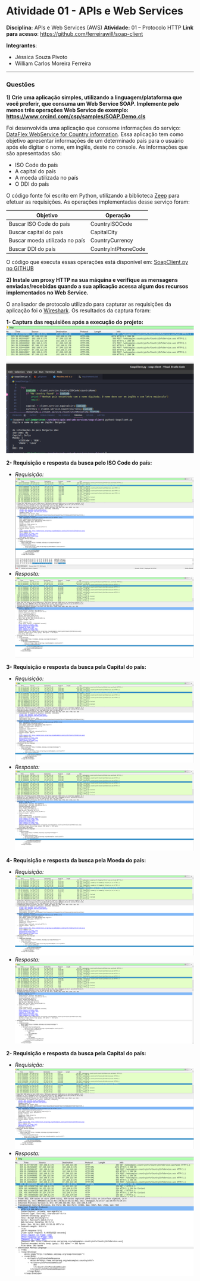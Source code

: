 # Atividade 01 - APIs e Web Services

**Disciplina:** APIs e Web Services (AWS)
**Atividade:** 01 – Protocolo HTTP
**Link para acesso**: <https://github.com/ferreirawill/soap-client>

**Integrantes**:

* Jéssica Souza Pivoto
* William Carlos Moreira Ferreira

___

### Questões

**1) Crie uma aplicação simples, utilizando a linguagem/plataforma que você preferir, que consuma um Web Service SOAP. Implemente pelo menos três operações Web Service de exemplo: <https://www.crcind.com/csp/samples/SOAP.Demo.cls>**

Foi desenvolvida uma aplicação que consome informações do serviço: [DataFlex WebService for Country information](!http://webservices.oorsprong.org/websamples.countryinfo/CountryInfoService.wso). Essa aplicação tem como objetivo apresentar informações de um determinado país para o usuário após ele digitar o nome, em inglês, deste no console. As informações que são apresentadas são:

* ISO Code do país
* A capital do país
* A moeda utilizada no país
* O DDI do país

O código fonte foi escrito em Python, utilizando a biblioteca [Zeep](!https://docs.python-zeep.org/en/master/) para efetuar as requisições. As operações implementadas desse serviço foram:


| Objetivo | Operação |
| ------------- | ------------- |
| Buscar ISO Code do país  | CountryISOCode  |
| Buscar capital do país  | CapitalCity  |
| Buscar moeda utilizada no país  | CountryCurrency  |
| Buscar DDI do país  | CountryIntPhoneCode  |

O código que executa essas operações está disponível em: [SoapClient.py no GITHUB](https://github.com/ferreirawill/soap-client/blob/master/SoapClient.py)


**2) Instale um proxy HTTP na sua máquina e verifique as mensagens enviadas/recebidas quando a sua aplicação acessa algum dos recursos implementados no Web Service.**

O analisador de protocolo utilizado para capturar as requisições da aplicação foi o [Wireshark](https://www.wireshark.org/). Os resultados da captura foram:

**1- Captura das requisiões após a execução do projeto:**
![Execução no terminal do VS Code e pacotes HTTP no Wireshark](Imagens/execucao-e-trafego.png)

**2- Requisição e resposta da busca pelo ISO Code do país:**
* *Requisição:*
![Requisição do ISO Code no Wireshark](Imagens/requisicao-iso-code.png)
* *Resposta:*
![Resposta do ISO Code no Wireshark](Imagens/resposta-iso-code.png)

**3- Requisição e resposta da busca pela Capital do país:**
* *Requisição:*
![Requisição da Capital do país no Wireshark](Imagens/requisicao-capital.png)
* *Resposta:*
![Resposta da Capital do país no Wireshark](Imagens/resposta-capital.png)

**4- Requisição e resposta da busca pela Moeda do país:**
* *Requisição:*
![Requisição da Moeda do país no Wireshark](Imagens/requisicao-moeda.png)
* *Resposta:*
![Resposta da Moeda do país no Wireshark](Imagens/resposta-moeda.png)

**2- Requisição e resposta da busca pela Capital do país:**
* *Requisição:*
![Requisição do DDI do país no Wireshark](Imagens/requisicao-ddi.png)
* *Resposta:*
![Resposta do DDI do país no Wireshark](Imagens/resposta-ddi.png)
